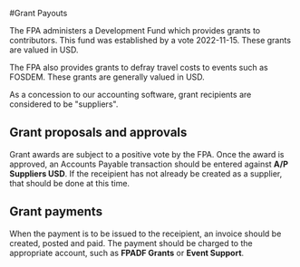 #Grant Payouts

The FPA administers a Development Fund which provides grants to contributors.  This
fund was established by a vote 2022-11-15.  These grants are valued in USD.

The FPA also provides grants to defray travel costs to events such as FOSDEM.  These grants are
generally valued in USD.

As a concession to our accounting software, grant recipients are considered to be "suppliers".

## Grant proposals and approvals 
Grant awards are subject to a positive vote by the FPA.  Once the award is approved,
an Accounts Payable transaction should be entered against **A/P Suppliers USD**.  If the 
receipient has not already be created as a supplier, that should be done at this time.

## Grant payments
When the payment is to be issued to the receipient, an invoice should be created, posted and
paid. The payment should be charged to the appropriate account, such as  **FPADF Grants** or **Event Support**.



